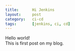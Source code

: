 ```yaml
---
title:      Hi Jenkins
layout:     post
category:   ci-cd
tags: 	    [jenkins, ci, cd]
---
```


Hello world!   
This is first post on my blog.   
